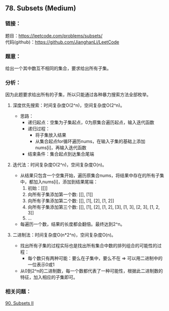 ## 78. Subsets (Medium)

### **链接**：

题目：https://leetcode.com/problems/subsets/  
代码(github)：https://github.com/JianghanLi/LeetCode

### **题意**：

给出一个其中数互不相同的集合，要求给出所有子集。

### **分析**：
因为此题要求给出所有的子集，所以只能通过各种暴力搜索方法全部枚举。

1. 深度优先搜索：时间复杂度O(2^n)，空间复杂度O(2^n)。
	- 思路：
		- 递归起点：空集为子集起点，0为原集合遍历起点，输入迭代函数
		- 递归过程：
			- 将子集放入结果
			- 从集合起点for循环遍历nums，在输入子集的基础上添加nums[i]，再输入迭代函数
		- 结束条件：集合起点到达集合尾端

2. 迭代法：时间复杂度O(2^n)，空间复杂度O(n)。
	- 从结果只包含一个空集开始，遍历原集合nums，将结果中存在的所有子集中，都加入nums[i]，添加到结果尾端：
		1. 初始：[[]]
		2. 向所有子集添加第一个数: [[], [1]]
		3. 向所有子集添加第二个数: [[], [1], [2], [1, 2]]
		4. 向所有子集添加第三个数: [[], [1], [2], [1, 2], [3], [1, 3], [2, 3], [1, 2, 3]]
		5. ...
	- 每遍历一个数，结果的长度都会翻倍。最终达到2^n。
	
3. 二进制法：时间复杂度O(n*2^n)，空间复杂度O(n)。
	- 找出所有子集的过程实际也是找出所有集合中数的排列组合的可能性的过程：
		- 每个数只有两种可能：要么在子集中，要么不在 => 可以用二进制中的一位表示0或1
	- 从0到2^n的二进制数，每一个数都代表了一种可能性，根据此二进制数的特征，加入相应的子集即可。
	
### **相关问题**：
[90. Subsets II](../090.Subsets_II)